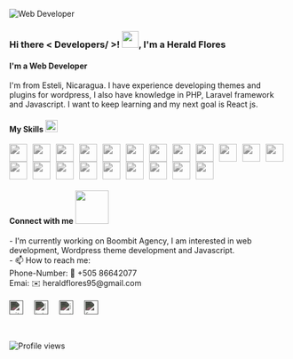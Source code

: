 ![Web Developer](https://media-exp1.licdn.com/dms/image/C4E16AQGTF3Oo_NseCQ/profile-displaybackgroundimage-shrink_350_1400/0/1628464769038?e=1634169600&v=beta&t=U9F0cvuxYL9YEWmXytB4awL1ouXOniTqIba4pT_C5EE)
<h3> Hi there < Developers/ >! <img src = "https://raw.githubusercontent.com/MartinHeinz/MartinHeinz/master/wave.gif" width = 30px>, I'm a Herald Flores</h3>

#### I'm a Web Developer
I'm from Esteli, Nicaragua. I have experience developing themes and plugins for wordpress, I also have knowledge in PHP, Laravel framework and Javascript.
I want to keep learning and my next goal is React js.

<h4>My Skills <img src = "https://media2.giphy.com/media/QssGEmpkyEOhBCb7e1/giphy.gif?cid=ecf05e47a0n3gi1bfqntqmob8g9aid1oyj2wr3ds3mg700bl&rid=giphy.gif" width = 22px> </h4>
<div style="display:flex;flex-wrap:wrap;">
<a style="margin-right: 10px;" href= https://github.com/rahulbanerjee26?tab=repositories&q=&type=&language=wordpress&sort= > <img style="filter: grayscale(100%);" width ='32px' src ='https://raw.githubusercontent.com/rahulbanerjee26/githubAboutMeGenerator/main/icons/wordpress.svg'> </a>
<a style="margin-right: 10px;" href= https://github.com/rahulbanerjee26?tab=repositories&q=&type=&language=php&sort= > <img style="filter: grayscale(100%);" width ='32px' src ='https://raw.githubusercontent.com/rahulbanerjee26/githubAboutMeGenerator/main/icons/php.svg'> </a>
<a style="margin-right: 10px;" href= https://github.com/rahulbanerjee26?tab=repositories&q=&type=&language=laravel&sort= > <img style="filter: grayscale(100%);" width ='32px' src ='https://raw.githubusercontent.com/rahulbanerjee26/githubAboutMeGenerator/main/icons/laravel.svg'> </a>
<a style="margin-right: 10px;" href= https://github.com/rahulbanerjee26?tab=repositories&q=&type=&language=javascript&sort= > <img style="filter: grayscale(100%);" width ='32px' src ='https://raw.githubusercontent.com/rahulbanerjee26/githubAboutMeGenerator/main/icons/javascript.svg'> </a>
<a style="margin-right: 10px;" href= https://github.com/rahulbanerjee26?tab=repositories&q=&type=&language=gulp&sort= > <img style="filter: grayscale(100%);" width ='32px' src ='https://raw.githubusercontent.com/rahulbanerjee26/githubAboutMeGenerator/main/icons/gulp.svg'> </a>
<a style="margin-right: 10px;" href= https://github.com/rahulbanerjee26?tab=repositories&q=&type=&language=webpack&sort= > <img style="filter: grayscale(100%);" width ='32px' src ='https://raw.githubusercontent.com/rahulbanerjee26/githubAboutMeGenerator/main/icons/webpack.svg'> </a>
<a style="margin-right: 10px;" href= https://github.com/rahulbanerjee26?tab=repositories&q=&type=&language=babel&sort= > <img style="filter: grayscale(100%);" width ='32px' src ='https://raw.githubusercontent.com/rahulbanerjee26/githubAboutMeGenerator/main/icons/babel.svg'> </a>
<a style="margin-right: 10px;" href= https://github.com/rahulbanerjee26?tab=repositories&q=&type=&language=css&sort= > <img style="filter: grayscale(100%);" width ='32px' src ='https://raw.githubusercontent.com/rahulbanerjee26/githubAboutMeGenerator/main/icons/css.svg'> </a>
<a style="margin-right: 10px;" href= https://github.com/rahulbanerjee26?tab=repositories&q=&type=&language=sass&sort= > <img style="filter: grayscale(100%);" width ='32px' src ='https://raw.githubusercontent.com/rahulbanerjee26/githubAboutMeGenerator/main/icons/sass.svg'> </a>
<a style="margin-right: 10px;" href= https://github.com/rahulbanerjee26?tab=repositories&q=&type=&language=html&sort= > <img style="filter: grayscale(100%);" width ='32px' src ='https://raw.githubusercontent.com/rahulbanerjee26/githubAboutMeGenerator/main/icons/html.svg'> </a>
<a style="margin-right: 10px;" href= https://github.com/rahulbanerjee26?tab=repositories&q=&type=&language=bootstrap&sort= > <img style="filter: grayscale(100%);" width ='32px' src ='https://raw.githubusercontent.com/rahulbanerjee26/githubAboutMeGenerator/main/icons/bootstrap.svg'> </a>
<a style="margin-right: 10px;" href= https://github.com/rahulbanerjee26?tab=repositories&q=&type=&language=tailwind&sort= > <img style="filter: grayscale(100%);" width ='32px' src ='https://raw.githubusercontent.com/rahulbanerjee26/githubAboutMeGenerator/main/icons/tailwind.svg'> </a>
<a style="margin-right: 10px;" href= https://github.com/rahulbanerjee26?tab=repositories&q=&type=&language=bash&sort= > <img style="filter: grayscale(100%);" width ='32px' src ='https://raw.githubusercontent.com/rahulbanerjee26/githubAboutMeGenerator/main/icons/bash.svg'> </a>
<a style="margin-right: 10px;" href= https://github.com/rahulbanerjee26?tab=repositories&q=&type=&language=figma&sort= > <img style="filter: grayscale(100%);" width ='32px' src ='https://raw.githubusercontent.com/rahulbanerjee26/githubAboutMeGenerator/main/icons/figma.svg'> </a>
<a style="margin-right: 10px;" href= https://github.com/rahulbanerjee26?tab=repositories&q=&type=&language=sketch&sort= > <img style="filter: grayscale(100%);" width ='32px' src ='https://raw.githubusercontent.com/rahulbanerjee26/githubAboutMeGenerator/main/icons/sketch.svg'> </a>
<a style="margin-right: 10px;" href= https://github.com/rahulbanerjee26?tab=repositories&q=&type=&language=xd&sort= > <img style="filter: grayscale(100%);" width ='32px' src ='https://raw.githubusercontent.com/rahulbanerjee26/githubAboutMeGenerator/main/icons/xd.svg'> </a>
<a style="margin-right: 10px;" href= https://github.com/rahulbanerjee26?tab=repositories&q=&type=&language=invision&sort= > <img style="filter: grayscale(100%);" width ='32px' src ='https://raw.githubusercontent.com/rahulbanerjee26/githubAboutMeGenerator/main/icons/invision.svg'> </a>
<a style="margin-right: 10px;" href= https://github.com/rahulbanerjee26?tab=repositories&q=&type=&language=linux&sort= > <img style="filter: grayscale(100%);" width ='32px' src ='https://raw.githubusercontent.com/rahulbanerjee26/githubAboutMeGenerator/main/icons/linux.svg'> </a>
<a style="margin-right: 10px;" href= https://github.com/rahulbanerjee26?tab=repositories&q=&type=&language=git&sort= > <img style="filter: grayscale(100%);" width ='32px' src ='https://raw.githubusercontent.com/rahulbanerjee26/githubAboutMeGenerator/main/icons/git.svg'> </a>
<a style="margin-right: 10px;" href= https://github.com/rahulbanerjee26?tab=repositories&q=&type=&language=mysql&sort= > <img style="filter: grayscale(100%);" width ='32px' src ='https://raw.githubusercontent.com/rahulbanerjee26/githubAboutMeGenerator/main/icons/mysql.svg'> </a>
<a style="margin-right: 10px;" href= https://github.com/rahulbanerjee26?tab=repositories&q=&type=&language=mariadb&sort= > <img style="filter: grayscale(100%);" width ='32px' src ='https://raw.githubusercontent.com/rahulbanerjee26/githubAboutMeGenerator/main/icons/mariadb.svg'> </a>
</div>

<h4> Connect with me <img src='https://raw.githubusercontent.com/ShahriarShafin/ShahriarShafin/main/Assets/handshake.gif' width="60px"> </h4>
- I'm currently working on Boombit Agency, I am interested in web development, Wordpress theme development and Javascript. <br/>
- 📫 How to reach me: <br/>Phone-Number: 📱 +505 86642077 <br/>Emai: ✉️ heraldflores95@gmail.com 
<br/><br/>

<div style="display:flex;flex-wrap:wrap;">
<a style="margin-right: 10px;" href= https://github.com/Herald-Flores > <img src='https://cdn.jsdelivr.net/npm/simple-icons@3.0.1/icons/github.svg' alt='github' height='25' style="margin-right: 10px;filter: invert(100%) sepia(20%) saturate(100%) hue-rotate(52deg) brightness(70%) contrast(50%)"> </a>
<a style="margin-right: 10px;" href= www.linkedin.com/in/herald-flores/ > <img src='https://cdn.jsdelivr.net/npm/simple-icons@3.0.1/icons/linkedin.svg' alt='linkedin' height='25' style="margin-right: 10px;filter: invert(100%) sepia(20%) saturate(100%) hue-rotate(52deg) brightness(70%) contrast(50%)"> </a>
<a style="margin-right: 10px;" href= https://www.instagram.com/heraldflores95/ > <img src='https://cdn.jsdelivr.net/npm/simple-icons@3.0.1/icons/instagram.svg' alt='instagram' height='25' style="margin-right: 10px;filter: invert(100%) sepia(20%) saturate(100%) hue-rotate(52deg) brightness(70%) contrast(50%)"> </a>
<a style="margin-right: 10px;" href= https://www.freecodecamp.org/herald95 > <img src='https://cdn.jsdelivr.net/npm/simple-icons@3.0.1/icons/freecodecamp.svg' alt='freecodecamp' height='25' style="margin-right: 10px;filter: invert(100%) sepia(20%) saturate(100%) hue-rotate(52deg) brightness(70%) contrast(50%)"> </a>
</div>
<br/><br/>

![Profile views](https://gpvc.arturio.dev/Herald-Flores)  
